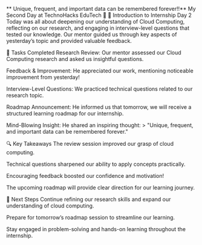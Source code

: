 ** Unique, frequent, and important data can be remembered forever!!**
My Second Day at TechnoHacks EduTech 🏢
🌟 Introduction to Internship Day 2
Today was all about deepening our understanding of Cloud Computing, reflecting on our research, and engaging in interview-level questions that tested our knowledge. Our mentor guided us through key aspects of yesterday’s topic and provided valuable feedback.

🎯 Tasks Completed
Research Review: Our mentor assessed our Cloud Computing research and asked us insightful questions.

Feedback & Improvement: He appreciated our work, mentioning noticeable improvement from yesterday!

Interview-Level Questions: We practiced technical questions related to our research topic.

Roadmap Announcement: He informed us that tomorrow, we will receive a structured learning roadmap for our internship.

Mind-Blowing Insight: He shared an inspiring thought: > "Unique, frequent, and important data can be remembered forever."

🔍 Key Takeaways
The review session improved our grasp of cloud computing.

Technical questions sharpened our ability to apply concepts practically.

Encouraging feedback boosted our confidence and motivation!

The upcoming roadmap will provide clear direction for our learning journey.

📌 Next Steps
Continue refining our research skills and expand our understanding of cloud computing.

Prepare for tomorrow’s roadmap session to streamline our learning.

Stay engaged in problem-solving and hands-on learning throughout the internship.
